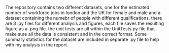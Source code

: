 The repository contains two different datasets, one for the estimated number of workforce jobs in london and the UK for female and male and a dataset containing
the numebr of people with different qualifications. there are 3 .py files for different analysis and figures, each file saves the resulting figure as a .png file.
the unit tests are all within the UnitTests.py file that make sure all the data is consistent and in the correct format. Some summary statistics for the dataset 
are included in separate .py file to help with my analysis in the report.
